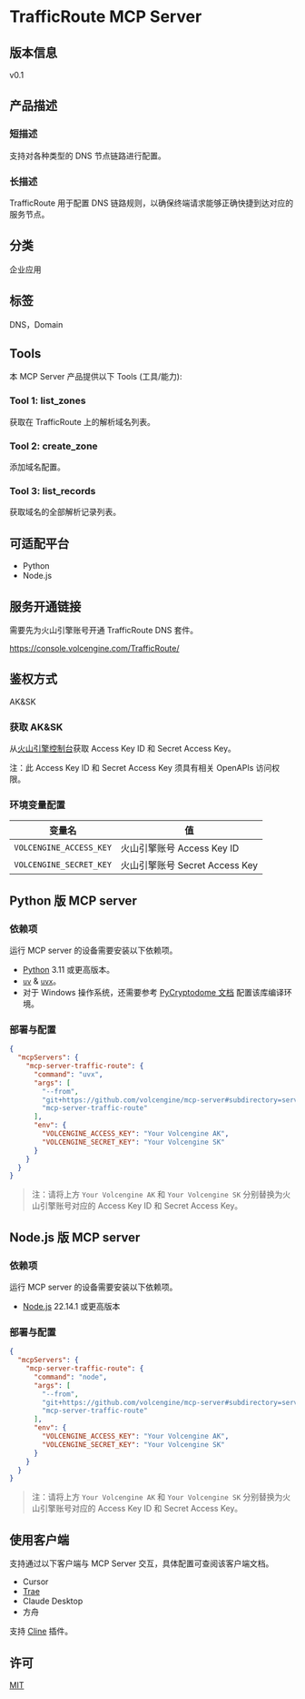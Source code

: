 # TrafficRoute MCP Server

## 版本信息

v0.1

## 产品描述

### 短描述

支持对各种类型的 DNS 节点链路进行配置。

### 长描述

TrafficRoute 用于配置 DNS 链路规则，以确保终端请求能够正确快捷到达对应的服务节点。

## 分类

企业应用

## 标签

DNS，Domain

## Tools

本 MCP Server 产品提供以下 Tools (工具/能力):

### Tool 1: list_zones

获取在 TrafficRoute 上的解析域名列表。

### Tool 2: create_zone

添加域名配置。

### Tool 3: list_records

获取域名的全部解析记录列表。

## 可适配平台

- Python
- Node.js

## 服务开通链接

需要先为火山引擎账号开通 TrafficRoute DNS 套件。

https://console.volcengine.com/TrafficRoute/

## 鉴权方式

AK&amp;SK

### 获取 AK&amp;SK

从[火山引擎控制台](https://console.volcengine.com/iam/identitymanage/user)获取 Access Key ID 和 Secret Access Key。

注：此 Access Key ID 和 Secret Access Key 须具有相关 OpenAPIs 访问权限。

### 环境变量配置

| 变量名 | 值 |
| ---------- | ---------- |
| `VOLCENGINE_ACCESS_KEY` | 火山引擎账号 Access Key ID |
| `VOLCENGINE_SECRET_KEY` | 火山引擎账号 Secret Access Key |

## Python 版 MCP server

### 依赖项

运行 MCP server 的设备需要安装以下依赖项。

- [Python](https://www.python.org/downloads/) 3.11 或更高版本。
- [`uv`](https://docs.astral.sh/uv/) &amp; [`uvx`](https://docs.astral.sh/uv/guides/tools/)。
- 对于 Windows 操作系统，还需要参考 [PyCryptodome 文档](https://pycryptodome.readthedocs.io/en/latest/src/installation.html#windows-from-sources) 配置该库编译环境。

### 部署与配置

```json
{
  "mcpServers": {
    "mcp-server-traffic-route": {
      "command": "uvx",
      "args": [
        "--from",
        "git+https://github.com/volcengine/mcp-server#subdirectory=server/mcp_server_traffic_route/python",
        "mcp-server-traffic-route"
      ],
      "env": {
        "VOLCENGINE_ACCESS_KEY": "Your Volcengine AK",
        "VOLCENGINE_SECRET_KEY": "Your Volcengine SK"
      }
    }
  }
}
```

> 注：请将上方 `Your Volcengine AK` 和 `Your Volcengine SK` 分别替换为火山引擎账号对应的 Access Key ID 和 Secret Access Key。

## Node.js 版 MCP server

### 依赖项

运行 MCP server 的设备需要安装以下依赖项。

- [Node.js](https://nodejs.org/zh-cn/download) 22.14.1 或更高版本

### 部署与配置

```json
{
  "mcpServers": {
    "mcp-server-traffic-route": {
      "command": "node",
      "args": [
        "--from",
        "git+https://github.com/volcengine/mcp-server#subdirectory=server/mcp_server_traffic_route/nodejs",
        "mcp-server-traffic-route"
      ],
      "env": {
        "VOLCENGINE_ACCESS_KEY": "Your Volcengine AK",
        "VOLCENGINE_SECRET_KEY": "Your Volcengine SK"
      }
    }
  }
}
```

> 注：请将上方 `Your Volcengine AK` 和 `Your Volcengine SK` 分别替换为火山引擎账号对应的 Access Key ID 和 Secret Access Key。

## 使用客户端

支持通过以下客户端与 MCP Server 交互，具体配置可查阅该客户端文档。

- Cursor
- [Trae](https://www.trae.com.cn/)
- Claude Desktop
- 方舟

支持 [Cline](https://cline.bot/) 插件。

## 许可

[MIT](../../LICENSE)

